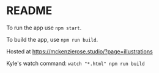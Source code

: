 # README

To run the app use `npm start`.

To build the app, use `npm run build`.

Hosted at https://mckenzierose.studio/?page=illustrations

Kyle's watch command: `watch "*.html" npm run build`
